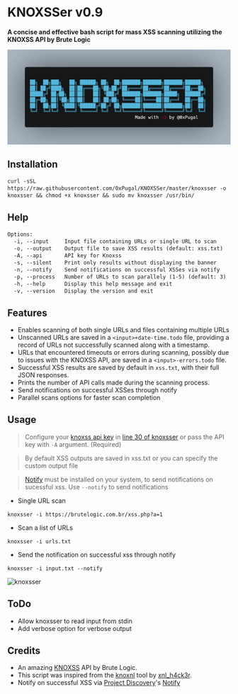 # KNOXSSer v0.9
**A concise and effective bash script for mass XSS scanning utilizing the KNOXSS API by Brute Logic**

<img src=KNOXSSer.png>

## Installation
```
curl -sSL https://raw.githubusercontent.com/0xPugal/KNOXSSer/master/knoxsser -o knoxsser && chmod +x knoxsser && sudo mv knoxsser /usr/bin/
```

## Help
```
Options:
  -i, --input     Input file containing URLs or single URL to scan
  -o, --output    Output file to save XSS results (default: xss.txt)
  -A, --api       API key for Knoxss
  -s, --silent    Print only results without displaying the banner
  -n, --notify    Send notifications on successful XSSes via notify
  -p, --process   Number of URLs to scan parallely (1-5) (default: 3)
  -h, --help      Display this help message and exit
  -v, --version   Display the version and exit
```

## Features
   - Enables scanning of both single URLs and files containing multiple URLs
   - Unscanned URLs are saved in a `<input>+date-time.todo` file, providing a record of URLs not successfully scanned along with a timestamp.
   - URLs that encountered timeouts or errors during scanning, possibly due to issues with the KNOXSS API, are saved in a `<input>-errors.todo` file. 
   - Successful XSS results are saved by default in `xss.txt`, with their full JSON responses.
   - Prints the number of API calls made during the scanning process.
   - Send notifications on successful XSSes through notify
   - Parallel scans options for faster scan completion

## Usage
> Configure your [knoxss api key](https://knoxss.me/) in [line 30 of knoxsser](https://github.com/0xPugal/KNOXSSer/blob/master/knoxsser#L30) or pass the API key with ``-A`` argument. (Required)

> By default XSS outputs are saved in xss.txt or you can specify the custom output file

> [Notify](https://github.com/projectdiscovery/notify) must be installed on your system, to send notifications on sucessful xss. Use ``--notify`` to send notifications

+ Single URL scan
```
knoxsser -i https://brutelogic.com.br/xss.php?a=1
```
+ Scan a list of URLs
```
knoxsser -i urls.txt
```
+ Send the notification on successful xss through notify
```
knoxsser -i input.txt --notify
```
![knoxsser](https://github.com/0xPugal/KNOXSSer/assets/75373225/2e9878f5-d81c-479b-9be2-4ab52c3c62cf)

## ToDo
+ Allow knoxsser to read input from stdin
+ Add verbose option for verbose output

## Credits
+ An amazing [KNOXSS](https://knoxss.me/) API by Brute Logic.
+ This script was inspired from the [knoxnl](https://github.com/xnl-h4ck3r/knoxnl) tool by [xnl_h4ck3r](https://twitter.com/xnl_h4ck3r).
+ Notify on successful XSS via [Project Discovery](https://github.com/projectdiscovery)'s [Notify](https://github.com/projectdiscovery/notify) 
